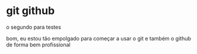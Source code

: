 # git github
o segundo para testes

bom, eu estou tão empolgado para começar a usar o git e também o github de forma bem profissional